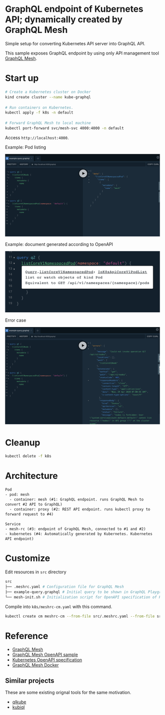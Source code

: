 # GraphQL endpoint of Kubernetes API; dynamically created by GraphQL Mesh

Simple setup for converting Kubernetes API server into GraphQL API.

This sample exposes GraphQL endpoint by using only API management tool [GraphQL Mesh](https://github.com/Urigo/graphql-mesh).

# Start up

```sh
# Create a Kubernetes cluster on Docker
kind create cluster --name kube-graphql

# Run containers on Kubernetes. 
kubectl apply -f k8s -n default

# Forward GraphQL Mesh to local machine
kubectl port-forward svc/mesh-svc 4000:4000 -n default
```

Access `http://localhost:4000`.

Example: Pod listing

![](img/screen.png)

Example: document generated according to OpenAPI

![](img/readablemessage.png)

Error case

![](img/error.png)

# Cleanup

```sh
kubectl delete -f k8s
```

# Architecture

```
Pod
- pod: mesh
  - container: mesh (#1: GraphQL endpoint. runs GraphQL Mesh to convert #2 API to GraphQL)
  - container: proxy (#2: REST API endpoint. runs kubectl proxy to forward request to #4)

Service
- mesh-rc (#3: endpoint of GraphQL Mesh, connected to #1 and #2)
- kubernetes (#4: Automatically generated by Kubernetes. Kubernetes API endpoint)
```

# Customize

Edit resources in `src` directory

```sh
src
├── .meshrc.yaml # Configuration file for GraphQL Mesh
├── example-query.graphql # Initial query to be shown in GraphQL Playground
└── mesh-init.sh # Initialization script for OpenAPI specification of Kubernetes
```

Compile into `k8s/meshrc-cm.yaml` with this command.

```sh
kubectl create cm meshrc-cm --from-file src/.meshrc.yaml --from-file src/mesh-init.sh --from-file src/example-query.graphql  --dry-run -o yaml> k8s/meshrc-cm.yaml
```

# Reference

- [GraphQL Mesh](https://github.com/Urigo/graphql-mesh)
- [GraphQL Mesh OpenAPI sample](https://github.com/Urigo/graphql-mesh/tree/master/examples/openapi-javascript-wiki)
- [Kubernetes OpenAPI specification](https://github.com/kubernetes/kubernetes/tree/master/api/openapi-spec)
- [GraphQL Mesh Docker](https://github.com/onelittlenightmusic/graphql-mesh-docker)

## Similar projects 

These are some existing orignal tools for the same motivation.

- [qlkube](https://github.com/qlkube/qlkube)
- [kubiql](https://github.com/yipeeio/kubeiql)